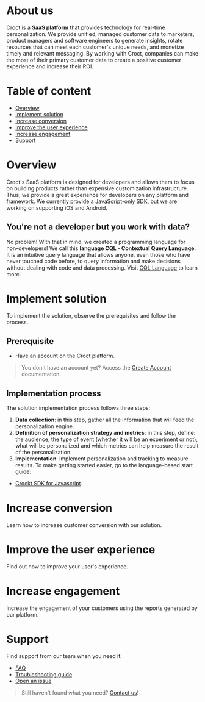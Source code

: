 # About us
Croct is a **SaaS platform** that provides technology for real-time personalization. We provide unified, managed customer data to marketers, product managers and software engineers to generate insights, rotate resources that can meet each customer's unique needs, and monetize timely and relevant messaging.
By working with Croct, companies can make the most of their primary customer data to create a positive customer experience and increase their ROI.

# Table of content
- [Overview](#overview)
- [Implement solution](#implement-solution)
- [Increase conversion](#increase-conversion)
- [Improve the user experience](#improve-the-user-experience)
- [Increase engagement](#increase-engagement)
- [Support](#support)
 
# Overview
Croct's SaaS platform is designed for developers and allows them to focus on building products rather than expensive customization infrastructure. Thus, we provide a great experience for developers on any platform and framework. We currently provide a [JavaScript-only SDK](https://github.com/croct-tech/plug-js/blob/master/docs/quick-start.md), but we are working on supporting iOS and Android.

## You're not a developer but you work with data?
No problem! With that in mind, we created a programming language for non-developers! We call this **language CQL - Contextual Query Language**. It is an intuitive query language that allows anyone, even those who have never touched code before, to query information and make decisions without dealing with code and data processing. Visit [CQL Language]() to learn more.

# Implement solution
To implement the solution, observe the prerequisites and follow the process.

## Prerequisite 
- Have an account on the Croct platform.
> You don't have an account yet? Access the [Create Account]() documentation.

## Implementation process
The solution implementation process follows three steps:


1. **Data collection**: in this step, gather all the information that will feed the personalization engine.
1. **Definition of personalization strategy and metrics**: in this step, define: the audience, the type of event (whether it will be an experiment or not), what will be personalized and which metrics can help measure the result of the personalization.
1. **Implementation**: implement personalization and tracking to measure results. To make getting started easier, go to the language-based start guide:
- [Crockt SDK for Javascript](https://github.com/croct-tech/plug-js/blob/master/docs/quick-start.md).

# Increase conversion
Learn how to increase customer conversion with our solution.

# Improve the user experience
Find out how to improve your user's experience.

# Increase engagement
Increase the engagement of your customers using the reports generated by our platform.

# Support
Find support from our team when you need it:
- [FAQ]()
- [Troubleshooting guide]()
- [Open an issue]()

> Still haven't found what you need? [Contact us]()!

